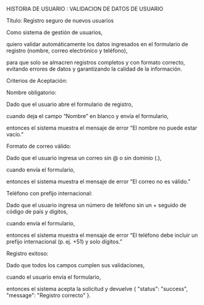 HISTORIA DE USUARIO : VALIDACION DE DATOS DE USUARIO

Título: Registro seguro de nuevos usuarios

Como sistema de gestión de usuarios,

quiero validar automáticamente los datos ingresados en el formulario de registro (nombre, correo electrónico y teléfono),

para que solo se almacren registros completos y con formato correcto, evitando errores de datos y garantizando la calidad de la información.

Criterios de Aceptación:

Nombre obligatorio:

Dado que el usuario abre el formulario de registro,

cuando deja el campo “Nombre” en blanco y envía el formulario,

entonces el sistema muestra el mensaje de error “El nombre no puede estar vacío.”

Formato de correo válido:

Dado que el usuario ingresa un correo sin @ o sin dominio (.),

cuando envía el formulario,

entonces el sistema muestra el mensaje de error “El correo no es válido.”

Teléfono con prefijo internacional:

Dado que el usuario ingresa un número de teléfono sin un + seguido de código de país y dígitos,

cuando envía el formulario,

entonces el sistema muestra el mensaje de error “El teléfono debe incluir un prefijo internacional (p. ej. +51) y solo dígitos.”

Registro exitoso:

Dado que todos los campos cumplen sus validaciones,

cuando el usuario envía el formulario,

entonces el sistema acepta la solicitud y devuelve { "status": "success", "message": "Registro correcto" }.

